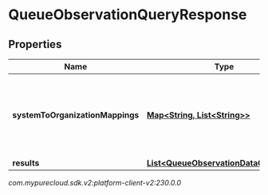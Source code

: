 # QueueObservationQueryResponse


## Properties

| Name | Type | Description | Notes |
| ------------ | ------------- | ------------- | ------------- |
| **systemToOrganizationMappings** | [**Map&lt;String, List&lt;String&gt;&gt;**](List) | A mapping from system presence to a list of organization presence ids |  [optional] |
| **results** | [**List&lt;QueueObservationDataContainer&gt;**](QueueObservationDataContainer) |  |  [optional] |




_com.mypurecloud.sdk.v2:platform-client-v2:230.0.0_
